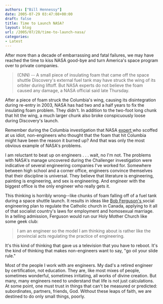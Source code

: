 ```yaml
---
authors: ["Bill Hennessy"]
date: 2005-07-29 03:47:08+00:00
draft: false
title: Time to Launch NASA?
layout: blog
url: /2005/07/28/time-to-launch-nasa/
categories:
- Latest
---
```


After more than a decade of embarrassing and fatal failures, we may have reached the time to kiss NASA good-bye and turn America's space program over to private companies.



> (CNN) -- A small piece of insulating foam that came off the space shuttle Discovery's external fuel tank may have struck the wing of its orbiter during liftoff. But NASA experts do not believe the foam caused any damage, a NASA official said late Thursday.



After a piece of foam struck the Columbia's wing, causing its disintegration during re-entry in 2003, NASA has had two and a half years to fix the insulating foam problem.  They didn't.  In addition to the two-foot long chunk that hit the wing, a much larger chunk also broke conspicuously loose during Discovery's launch.

Remember during the Columbia investigation that NASA [expert ](https://www.hennessysview.com/?p=622)who scoffed at us idiot, non-engineers who thought that the foam that hit Columbia might have been the reason it burned up?   And that was only the most obvious example of NASA's problems.

I am reluctant to beat up on engineers . . . wait, no I'm not.  The problems with NASA's manage uncovered during the Challenger investigation were indicative of several engineering companies I've worked for.  Somewhere between high school and a corner office, engineers convince themselves that their discipline is universal.  They believe that literature is engineering, painting is engineering, and sex is engineering.  And engineer with the biggest office is the only engineer who really gets it.

This thinking is horribly wrong--like chunks of foam falling off of a fuel tank during a space shuttle launch.  It results in ideas like [Bob Ferguson's ](https://www.hennessysview.com/?p=791)social engineering plan to regulate the Catholic church in Canada, applying to it all of that socialist country's laws for employment and homosexual marriage.    In a telling admission, Ferguson would run our Holy Mother Church like some geek club:



> I am an engineer so the model I am thinking about is rather like the provincial acts regulating the practice of engineering.



It's this kind of thinking that gave us a television that you have to reboot.  It's the kind of thinking that makes non-engineers want to say, "go oil your slide rule."

Most of the people I work with are engineers.  My dad's a retired engineer by certification, not education.  They are, like most mixes of people,  sometimes wonderful, sometimes irritating, all works of divine creation.  But many, many engineers need to understand that life is not just calculations.   At some point, one must trust in things that can't be measured or predicted:  subordinates, partners, friends, God.  Without these leaps of faith, we are destined to do only small things, poorly.


